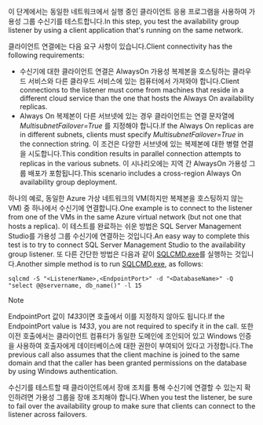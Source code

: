 <span data-ttu-id="1a6e6-101">이 단계에서는 동일한 네트워크에서 실행 중인 클라이언트 응용 프로그램을 사용하여 가용성 그룹 수신기를 테스트합니다.</span><span class="sxs-lookup"><span data-stu-id="1a6e6-101">In this step, you test the availability group listener by using a client application that's running on the same network.</span></span>

<span data-ttu-id="1a6e6-102">클라이언트 연결에는 다음 요구 사항이 있습니다.</span><span class="sxs-lookup"><span data-stu-id="1a6e6-102">Client connectivity has the following requirements:</span></span>

* <span data-ttu-id="1a6e6-103">수신기에 대한 클라이언트 연결은 AlwaysOn 가용성 복제본을 호스팅하는 클라우드 서비스와 다른 클라우드 서비스에 있는 컴퓨터에서 가져와야 합니다.</span><span class="sxs-lookup"><span data-stu-id="1a6e6-103">Client connections to the listener must come from machines that reside in a different cloud service than the one that hosts the Always On availability replicas.</span></span>
* <span data-ttu-id="1a6e6-104">Always On 복제본이 다른 서브넷에 있는 경우 클라이언트는 연결 문자열에 *MultisubnetFailover=True* 를 지정해야 합니다.</span><span class="sxs-lookup"><span data-stu-id="1a6e6-104">If the Always On replicas are in different subnets, clients must specify *MultisubnetFailover=True* in the connection string.</span></span> <span data-ttu-id="1a6e6-105">이 조건은 다양한 서브넷에 있는 복제본에 대한 병렬 연결을 시도합니다.</span><span class="sxs-lookup"><span data-stu-id="1a6e6-105">This condition results in parallel connection attempts to replicas in the various subnets.</span></span> <span data-ttu-id="1a6e6-106">이 시나리오에는 지역 간 AlwaysOn 가용성 그룹 배포가 포함됩니다.</span><span class="sxs-lookup"><span data-stu-id="1a6e6-106">This scenario includes a cross-region Always On availability group deployment.</span></span>

<span data-ttu-id="1a6e6-107">하나의 예로, 동일한 Azure 가상 네트워크의 VM(하지만 복제본을 호스팅하지 않는 VM) 중 하나에서 수신기에 연결합니다.</span><span class="sxs-lookup"><span data-stu-id="1a6e6-107">One example is to connect to the listener from one of the VMs in the same Azure virtual network (but not one that hosts a replica).</span></span> <span data-ttu-id="1a6e6-108">이 테스트를 완료하는 쉬운 방법은 SQL Server Management Studio를 가용성 그룹 수신기에 연결하는 것입니다.</span><span class="sxs-lookup"><span data-stu-id="1a6e6-108">An easy way to complete this test is to try to connect SQL Server Management Studio to the availability group listener.</span></span> <span data-ttu-id="1a6e6-109">또 다른 간단한 방법은 다음과 같이 [SQLCMD.exe](https://technet.microsoft.com/library/ms162773.aspx)를 실행하는 것입니다.</span><span class="sxs-lookup"><span data-stu-id="1a6e6-109">Another simple method is to run [SQLCMD.exe](https://technet.microsoft.com/library/ms162773.aspx), as follows:</span></span>

    sqlcmd -S "<ListenerName>,<EndpointPort>" -d "<DatabaseName>" -Q "select @@servername, db_name()" -l 15

> [!NOTE]
> <span data-ttu-id="1a6e6-110">EndpointPort 값이 *1433*이면 호출에서 이를 지정하지 않아도 됩니다.</span><span class="sxs-lookup"><span data-stu-id="1a6e6-110">If the EndpointPort value is *1433*, you are not required to specify it in the call.</span></span> <span data-ttu-id="1a6e6-111">또한 이전 호출에서는 클라이언트 컴퓨터가 동일한 도메인에 조인되어 있고 Windows 인증을 사용하여 호출자에게 데이터베이스에 대한 권한이 부여되어 있다고 가정합니다.</span><span class="sxs-lookup"><span data-stu-id="1a6e6-111">The previous call also assumes that the client machine is joined to the same domain and that the caller has been granted permissions on the database by using Windows authentication.</span></span>
> 
> 

<span data-ttu-id="1a6e6-112">수신기를 테스트할 때 클라이언트에서 장애 조치를 통해 수신기에 연결할 수 있는지 확인하려면 가용성 그룹을 장애 조치해야 합니다.</span><span class="sxs-lookup"><span data-stu-id="1a6e6-112">When you test the listener, be sure to fail over the availability group to make sure that clients can connect to the listener across failovers.</span></span>

